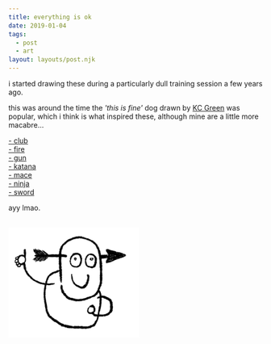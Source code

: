 ```yaml
---
title: everything is ok
date: 2019-01-04
tags:
  - post
  - art
layout: layouts/post.njk
---
```

<p>i started drawing these during a particularly dull training session a few years ago.</p>
<p>this was around the time the <i>'this is fine'</i> dog drawn by <a href="https://kcgreendotcom.com/who.html">KC Green</a> was popular, which i think is what inspired these, although mine are a little more macabre...</p>
<a href="/img/everythingisok/club_1920x1080.png" target="_blank">- club</a>
<br>
<a href="/img/everythingisok/fire_1920x1080.png" target="_blank">- fire</a>
<br>
<a href="/img/everythingisok/gun_1920x1080.png" target="_blank">- gun</a>
<br>
<a href="/img/everythingisok/katana_1920x1080.png" target="_blank">- katana</a>
<br>
<a href="/img/everythingisok/mace_1920x1080.png" target="_blank">- mace</a>
<br>
<a href="/img/everythingisok/ninja_1920x1080.png" target="_blank">- ninja</a>
<br>
<a href="/img/everythingisok/sword_1920x1080.png" target="_blank">- sword</a>
<br>
<p>ayy lmao.</p>
<br>
<img src="/img/everythingisok/littlefella.png" alt="ow." style="width:259px;height:218px;">
